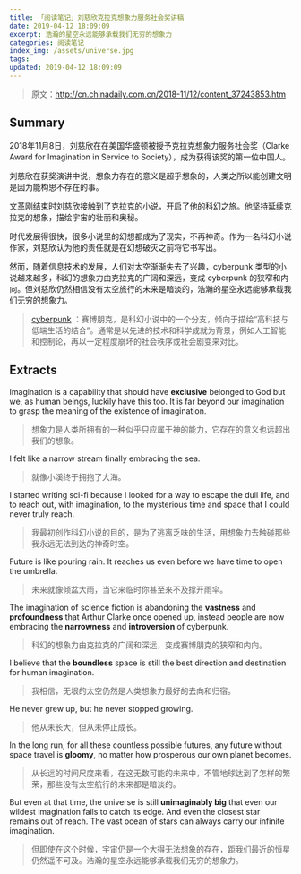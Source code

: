 ```yaml
---
title: 「阅读笔记」刘慈欣克拉克想象力服务社会奖讲稿
date: 2019-04-12 18:09:09
excerpt: 浩瀚的星空永远能够承载我们无穷的想象力
categories: 阅读笔记
index_img: /assets/universe.jpg
tags:
updated: 2019-04-12 18:09:09
---
```


> 原文：<http://cn.chinadaily.com.cn/2018-11/12/content_37243853.htm>

## Summary

2018年11月8日，刘慈欣在在美国华盛顿被授予克拉克想象力服务社会奖（Clarke Award for Imagination in Service to Society），成为获得该奖的第一位中国人。

刘慈欣在获奖演讲中说，想象力存在的意义是超乎想象的，人类之所以能创建文明是因为能构思不存在的事。

文革刚结束时刘慈欣接触到了克拉克的小说，开启了他的科幻之旅。他坚持延续克拉克的想象，描绘宇宙的壮丽和奥秘。

时代发展得很快，很多小说里的幻想都成为了现实，不再神奇。作为一名科幻小说作家，刘慈欣认为他的责任就是在幻想破灭之前将它书写出。

然而，随着信息技术的发展，人们对太空渐渐失去了兴趣，cyberpunk 类型的小说越来越多，科幻的想象力由克拉克的广阔和深远，变成 cyberpunk 的狭窄和内向。但刘慈欣仍然相信没有太空旅行的未来是暗淡的，浩瀚的星空永远能够承载我们无穷的想象力。

> [cyberpunk](<https://zh.wikipedia.org/wiki/%E8%B5%9B%E5%8D%9A%E6%9C%8B%E5%85%8B>) ：赛博朋克，是科幻小说中的一个分支，倾向于描绘“高科技与低端生活的结合”。通常是以先进的技术和科学成就为背景，例如人工智能和控制论，再以一定程度崩坏的社会秩序或社会剧变来对比。

## Extracts

Imagination is a capability that should have **exclusive** belonged to God but we, as human beings, luckily have this too. It is far beyond our imagination to grasp the meaning of the existence of imagination.

> 想象力是人类所拥有的一种似乎只应属于神的能力，它存在的意义也远超出我们的想象。

I felt like a narrow stream finally embracing the sea.

> 就像小溪终于拥抱了大海。

I started writing sci-fi because I looked for a way to escape the dull life, and to reach out, with imagination, to the mysterious time and space that I could never truly reach. 

> 我最初创作科幻小说的目的，是为了逃离乏味的生活，用想象力去触碰那些我永远无法到达的神奇时空。

Future is like pouring rain. It reaches us even before we have time to open the umbrella.

> 未来就像倾盆大雨，当它来临时你甚至来不及撑开雨伞。

The imagination of science fiction is abandoning the **vastness** and **profoundness** that Arthur Clarke once opened up, instead people are now embracing the **narrowness** and **introversion** of cyberpunk.

> 科幻的想象力由克拉克的广阔和深远，变成赛博朋克的狭窄和内向。

I believe that the **boundless** space is still the best direction and destination for human imagination. 

> 我相信，无垠的太空仍然是人类想象力最好的去向和归宿。

He never grew up, but he never stopped growing.

> 他从未长大，但从未停止成长。

In the long run, for all these countless possible futures, any future without space travel is **gloomy**, no matter how prosperous our own planet becomes.

> 从长远的时间尺度来看，在这无数可能的未来中，不管地球达到了怎样的繁荣，那些没有太空航行的未来都是暗淡的。

But even at that time, the universe is still **unimaginably big** that even our wildest imagination fails to catch its edge. And even the closest star remains out of reach. The vast ocean of stars can always carry our infinite imagination.

> 但即使在这个时候，宇宙仍是一个大得无法想象的存在，距我们最近的恒星仍然遥不可及。浩瀚的星空永远能够承载我们无穷的想象力。

